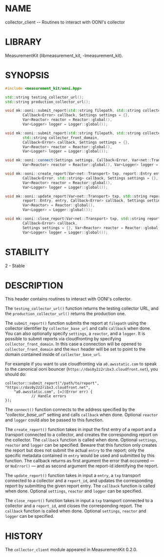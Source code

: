 # NAME
collector_client -- Routines to interact with OONI's collector

# LIBRARY
MeasurementKit (libmeasurement_kit, -lmeasurement_kit).

# SYNOPSIS
```C++
#include <measurement_kit/ooni.hpp>

std::string testing_collector_url();
std::string production_collector_url();

void mk::ooni::submit_report(std::string filepath, std::string collector_base_url,
        Callback<Error> callback, Settings settings = {},
        Var<Reactor> reactor = Reactor::global(),
        Var<Logger> logger = Logger::global());

void mk::ooni::submit_report(std::string filepath, std::string collector_base_url,
        std::string collector_front_domain,
        Callback<Error> callback, Settings settings = {},
        Var<Reactor> reactor = Reactor::global(),
        Var<Logger> logger = Logger::global());

void mk::ooni::connect(Settings settings, Callback<Error, Var<net::Transport>> callback,
        Var<Reactor> reactor = Reactor::global(), Var<Logger> logger = Logger::global());

void mk::ooni::create_report(Var<net::Transport> txp, report::Entry entry,
        Callback<Error, std::string> callback, Settings settings = {},
        Var<Reactor> reactor = Reactor::global(),
        Var<Logger> logger = Logger::global());

void mk::ooni::update_report(Var<net::Transport> txp, std::string report_id,
        report::Entry, entry, Callback<Error> callback, Settings settings = {},
        Var<Reactor> = Reactor::global(),
        Var<Logger> = Logger::global());

void mk::ooni::close_report(Var<net::Transport> txp, std::string report_id,
        Callback<Error> callback,
        Settings settings = {}, Var<Reactor> reactor = Reactor::global(),
        Var<Logger> logger = Logger::global());
```

# STABILITY

2 - Stable

# DESCRIPTION

This header contains routines to interact with OONI's collector.

The `testing_collector_url()` function returns the testing collector URL,
and the `production_collector_url()` returns the production one.

The `submit_report()` function submits the report at `filepath` using the collector
identifier by `collector_base_url` and calls `callback` when done. You can also
optionally specify `settings`, a `reactor`, and a `logger`.
It is possible to submit reports via cloudfronting by specifying
`collector_front_domain`. In this case a connection will be opened to
`collector_front_domain` and the `Host` header will be set to point to the domain
contained inside of `collector_base_url`.

For example if you want to use cloudfronting via `a0.awsstatic.com` to
speak to the canonical ooni bouncer (`https://das0y2z2ribx3.cloudfront.net`),
you should do:

```
collector::submit_report("/path/to/report", "https://das0y2z2ribx3.cloudfront.net",
    "a0.awsstatic.com", [=](Error err) {
            // Handle errors
});
```

The `connect()` function connects to the address specified by the *"collector_base_url*"
setting and calls `callback` when done. Optional `reactor` and `logger` could also be
passed to this function.

The `create_report()` function takes in input the first entry of a report and a
transport connected to a collector, and creates the corresponding report on
the collector. The `callback` function is called when done. Optional `settings`,
`reactor` and `logger` can be specified. Beware that this function only creates the
report but does not submit the actual `entry` to the report; only the specific
metadata contained in `entry` would be used and submitted by this function. The
callback returns as first argument the error that occureed &mdash; or `NoError()`
&mdash; and as second argument the report-id identifying the report.

The `update_report()` function takes in input a `entry`, a `txp` transport
connected to a collector and a `report_id`, and updates the corresponding report
by submitting the given report entry. The `callback` function is called when
done. Optional `settings`, `reactor` and `logger` can be specified.

The `close_report()` function takes in input a `txp` transport
connected to a collector and a `report_id`, and closes the corresponding
report. The `callback` function is called when
done. Optional `settings`, `reactor` and `logger` can be specified.

# HISTORY

The `collector_client` module appeared in MeasurementKit 0.2.0.
